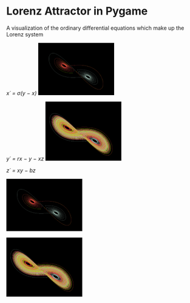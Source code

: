# Lorenz Attractor in Pygame

A visualization of the ordinary differential equations which make up the Lorenz system


*x˙ = σ(y − x)*                                            ![Drawing](./attractor1.png)      
                                                           
*y˙ = rx − y − xz*                                          ![Drawing](./attractor2.png)

*z˙ = xy − bz*


![Drawing](./attractor1.png)      

![Drawing](./attractor2.png)
